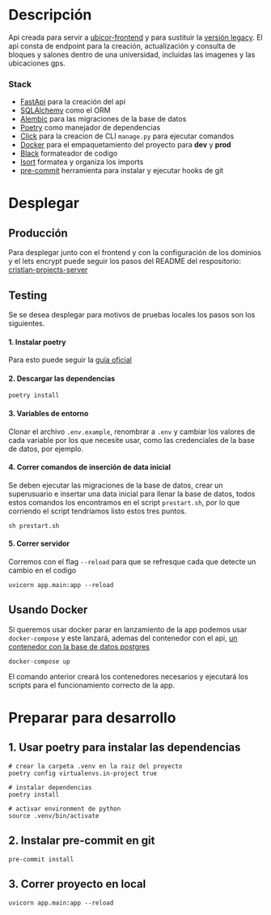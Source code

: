 # Descripción
Api creada para servir a [ubicor-frontend](https://github.com/CrissAlvarezH/ubicor-frontend) y para sustituir la [versión legacy](https://github.com/CrissAlvarezH/ubicor-api-legacy).
El api consta de endpoint para la creación, actualización y consulta de bloques y salones dentro de una universidad, incluidas las imagenes y las ubicaciones gps.

### Stack
 - [FastApi](https://fastapi.tiangolo.com/) para la creación del api
 - [SQLAlchemy](https://www.sqlalchemy.org/) como el ORM
 - [Alembic](https://alembic.sqlalchemy.org/en/latest/) para las migraciones de la base de datos
 - [Poetry](https://python-poetry.org/) como manejador de dependencias
 - [Click](https://click.palletsprojects.com/en/8.1.x/) para la creacion de CLI `manage.py` para ejecutar comandos
 - [Docker](https://www.docker.com/) para el empaquetamiento del proyecto para **dev** y **prod**
 - [Black](https://black.readthedocs.io/en/stable/) formateador de codigo
 - [Isort](https://pycqa.github.io/isort/) formatea y organiza los imports
 - [pre-commit](https://pre-commit.com/) herramienta para instalar y ejecutar hooks de git

# Desplegar

## Producción
Para desplegar junto con el frontend y con la configuración de los dominios y el lets encrypt puede seguir los pasos del README del respositorio: [cristian-projects-server](https://github.com/CrissAlvarezH/cristian-projects-server)

## Testing
Se se desea desplegar para motivos de pruebas locales los pasos son los siguientes.

#### 1. Instalar poetry
Para esto puede seguir la [guía oficial](https://python-poetry.org/docs/#installation)

#### 2. Descargar las dependencias

    poetry install

#### 3. Variables de entorno
Clonar el archivo `.env.example`, renombrar a `.env` y cambiar los valores de cada variable por los que necesite usar, como las credenciales de la base de datos, por ejemplo.

#### 4. Correr comandos de inserción de data inicial
Se deben ejecutar las migraciones de la base de datos, crear un superusuario e insertar una data inicial para llenar la base de datos, todos estos comandos los encontramos en el script `prestart.sh`, por lo que corriendo el script tendríamos listo estos tres puntos.

    sh prestart.sh

#### 5. Correr servidor
Corremos con el flag `--reload` para que se refresque cada que detecte un cambio en el codigo

    uvicorn app.main:app --reload

## Usando Docker
Si queremos usar docker parar en lanzamiento de la app podemos usar `docker-compose` y este lanzará, ademas del contenedor con el api,  [un contenedor con la base de datos postgres](https://hub.docker.com/_/postgres)

    docker-compose up

El comando anterior creará los contenedores necesarios y ejecutará los scripts para el funcionamiento correcto de la app.


# Preparar para desarrollo

## 1. Usar poetry para instalar las dependencias

```
# crear la carpeta .venv en la raiz del proyecto
poetry config virtualenvs.in-project true 

# instalar dependencias
poetry install

# activar environment de python
source .venv/bin/activate
```

## 2. Instalar pre-commit en git

```
pre-commit install
```

## 3. Correr proyecto en local

```
uvicorn app.main:app --reload
```